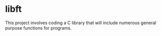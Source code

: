 # libft
 This project involves coding a C library that will include numerous general purpose functions for  programs.
